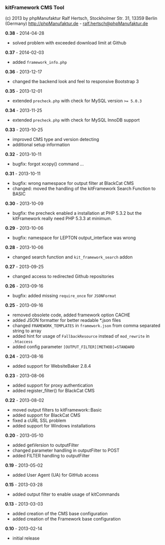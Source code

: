 ### kitFramework CMS Tool

(c) 2013 by phpManufaktur
Ralf Hertsch, Stockholmer Str. 31, 13359 Berlin (Germany)
http://phpManufaktur.de - ralf.hertsch@phpManufaktur.de

**0.38** - 2014-04-28

* solved problem with exceeded download limit at Github

**0.37** - 2014-02-03

* added `framework_info.php` 

**0.36** - 2013-12-17 

* changed the backend look and feel to responsive Bootstrap 3 

**0.35** - 2013-12-01

* extended `precheck.php` with check for MySQL version `>= 5.0.3`

**0.34** - 2013-11-25

* extended `precheck.php` with check for MySQL InnoDB support

**0.33** - 2013-10-25

* improved CMS type and version detecting
* additional setup information

**0.32** - 2013-10-11

* bugfix: forgot xcopy() command ... 

**0.31** - 2013-10-11

* bugfix: wrong namespace for output filter at BlackCat CMS
* changed: moved the handling of the kitFramework Search Function to BASIC

**0.30** - 2013-10-09

* bugfix: the precheck enabled a installation at PHP 5.3.2 but the kitFramework really need PHP 5.3.3 at minimum.

**0.29** - 2013-10-06

* bugfix: namespace for LEPTON output_interface was wrong

**0.28** - 2013-10-06

* changed search function and `kit_framework_search` addon

**0.27** - 2013-09-25

* changed access to redirected Github repositories

**0.26** - 2013-09-16

* bugfix: added missing `require_once` for `JSONFormat` 

**0.25** - 2013-09-16

* removed obsolete code, added framework option CACHE
* added JSON formatter for better readable *.json files
* changed `FRAMEWORK_TEMPLATES` in `framework.json` from comma separated string to array
* added hint for usage of `FallbackResource` instead of `mod_rewrite` in `.htaccess`
* added config parameter `[OUTPUT_FILTER][METHOD]=STANDARD`

**0.24** - 2013-08-16

* added support for WebsiteBaker 2.8.4

**0.23** - 2013-08-06

* added support for proxy authentication
* added register_filter() for BlackCat CMS

**0.22** - 2013-08-02

* moved output filters to kitFramework::Basic
* added support for BlackCat CMS
* fixed a cURL SSL problem
* added support for Windows installations

**0.20** - 2013-05-10

* added getVersion to outputFilter
* changed parameter handling in outputFilter to POST
* added FILTER handling to outputFilter

**0.19** - 2013-05-02

* added User Agent (UA) for GitHub access

**0.15** - 2013-03-28

* added output filter to enable usage of kitCommands

**0.13** - 2013-03-03

* added creation of the CMS base configuration
* added creation of the Framework base configuration

**0.10** - 2013-02-14

* initial release